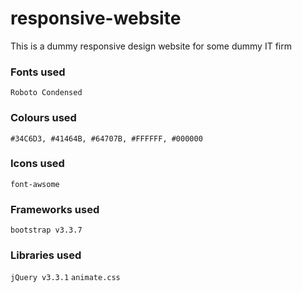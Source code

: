 # responsive-website
This is a dummy  responsive design website for some dummy IT firm

### Fonts used
 `Roboto Condensed `

 ### Colours used
  `#34C6D3, #41464B, #64707B, #FFFFFF, #000000`

### Icons used
  `font-awsome`

### Frameworks used
 `bootstrap v3.3.7`

### Libraries used
 `jQuery v3.3.1`
 `animate.css`
